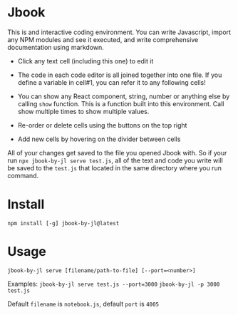 # Jbook

This is and interactive coding environment. You can write Javascript, import any NPM modules and see it executed, and write comprehensive documentation using markdown.


- Click any text cell (including this one) to edit it

- The code in each code editor is all joined together into one file. If you define a variable in cell#1, you can refer it to any following cells!

- You can show any React component, string, number or anything else by calling `show` function. This is a function built into this environment. Call show multiple times to show multiple values.

- Re-order or delete cells using the buttons on the top right

- Add new cells by hovering on the divider between cells

All of your changes get saved to the file you opened Jbook with. So if your run `npx jbook-by-jl serve test.js`, all of the text and code you write will be saved to the `test.js` that located in the same directory where you run command.

# Install 

`npm install [-g] jbook-by-jl@latest`

# Usage

`jbook-by-jl serve [filename/path-to-file] [--port=<number>]`

Examples: `jbook-by-jl serve test.js --port=3000` `jbook-by-jl -p 3000 test.js`

Default `filename` is `notebook.js`, default `port` is `4005`